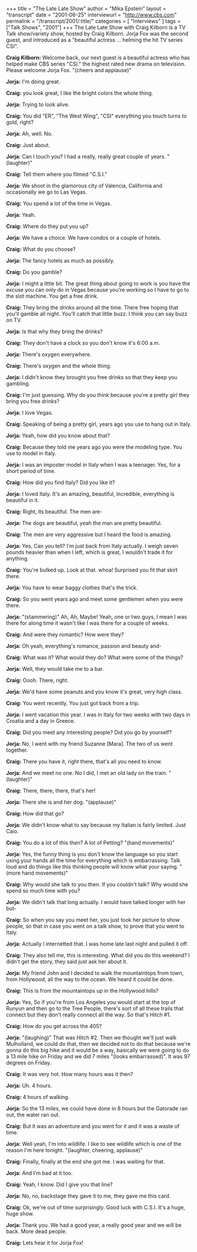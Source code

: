 +++
title = "The Late Late Show"
author = "Mika Epstein"
layout = "transcript"
date = "2001-06-25"
interviewurl = "http://www.cbs.com"
permalink = "/transcript/2001/:title/"
categories = [ "Interviews" ]
tags = ["Talk Shows", "2001"]
+++
The Late Late Show with Craig Kilborn is a TV Talk show/variety show, hosted by Craig Kilborn. Jorja Fox was the second guest, and introduced as a "beautiful actress ... helming the hit TV series CSI".

**Craig Kilborn:** Welcome back, our next guest is a beautiful actress who has helped make CBS series "CSI." the highest rated new drama on television. Please welcome Jorja Fox. "(cheers and applause)"

**Jorja:** I'm doing great.

**Craig:** you look great, I like the bright colors the whole thing.

**Jorja:** Trying to look alive.

**Craig:** You did "ER", "The West Wing", "CSI" everything you touch turns to gold, right?

**Jorja:** Ah, well. No.

**Craig:** Just about.

**Jorja:** Can I touch you? I had a really, really great couple of years. "(laughter)"

**Craig:** Tell them where you filmed "C.S.I."

**Jorja:** We shoot in the glamorous city of Valencia, California and occasionally we go to Las Vegas.

**Craig:** You spend a lot of the time in Vegas.

**Jorja:** Yeah.

**Craig:** Where do they put you up?

**Jorja:** We have a choice. We have condos or a couple of hotels.

**Craig:** What do you choose?

**Jorja:** The fancy hotels as much as possibly.

**Craig:** Do you gamble?

**Jorja:** I might a little bit. The great thing about going to work is you have the excuse you can only do in Vegas because you're working so I have to go to the slot machine. You get a free drink.

**Craig:** They bring the drinks around all the time. There free hoping that you'll gamble all night. You'll catch that little buzz. I think you can say buzz on TV.

**Jorja:** Is that why they bring the drinks?

**Craig:** They don't have a clock so you don't know it's 6:00 a.m.

**Jorja:** There's oxygen everywhere.

**Craig:** There's oxygen and the whole thing.

**Jorja:** I didn't know they brought you free drinks so that they keep you gambling.

**Craig:** I'm just guessing. Why do you think because you're a pretty girl they bring you free drinks?

**Jorja:** I love Vegas.

**Craig:** Speaking of being a pretty girl, years ago you use to hang out in Italy.

**Jorja:** Yeah, how did you know about that?

**Craig:** Because they told me years ago you were the modeling type. You use to model in Italy.

**Jorja:** I was an imposter model in Italy when I was a teenager. Yes, for a short period of time.

**Craig:** How did you find Italy? Did you like it?

**Jorja:** I loved Italy. It's an amazing, beautiful, incredible, everything is beautiful in it.

**Craig:** Right, its beautiful. The men are-

**Jorja:** The dogs are beautiful, yeah the man are pretty beautiful.

**Craig:** The men are very aggressive but I heard the food is amazing.

**Jorja:** Yes, Can you tell? I'm just back from Italy actually. I weigh seven pounds heavier than when I left, which is great, I wouldn't trade it for anything.

**Craig:** You're bulked up. Look at that. whoa! Surprised you fit that skirt there.

**Jorja:** You have to wear baggy clothes that's the trick.

**Craig:** So you went years ago and meet some gentlemen when you were there.

**Jorja:** "(stammering)" Ah, Ah, Maybe! Yeah, one or two guys, I mean I was there for along time it wasn't like I was there for a couple of weeks.

**Craig:** And were they romantic? How were they?

**Jorja:** Oh yeah, everything's romance, passion and beauty and-

**Craig:** What was it? What would they do? What were some of the things?

**Jorja:** Well, they would take me to a bar.

**Craig:** Oooh. There, right.

**Jorja:** We'd have some peanuts and you know it's great, very high class.

**Craig:** You went recently. You just got back from a trip.

**Jorja:** I went vacation this year. I was in Italy for two weeks with two days in Croatia and a day in Greece.

**Craig:** Did you meet any interesting people? Did you go by yourself?

**Jorja:** No, I went with my friend Suzanne [Mara]. The two of us went together.

**Craig:** There you have it, right there, that's all you need to know.

**Jorja:** And we meet no one. No I did, I met an old lady on the train. "(laughter)"

**Craig:** There, there, there, that's her!

**Jorja:** There she is and her dog. "(applause)"

**Craig:** How did that go?

**Jorja:** We didn't know what to say because my Italian is fairly limited. Just Caio.

**Craig:** You do a lot of this then? A lot of Petting? "(hand movements)"

**Jorja:** Yes, the funny thing is you don't know the language so you start using your hands all the time for everything which is embarrassing. Talk loud and do things like this thinking people will know what your saying. "(more hand movements)"

**Craig:** Why would she talk to you then. If you couldn't talk? Why would she spend so much time with you?

**Jorja:** We didn't talk that long actually. I would have talked longer with her but-

**Craig:** So when you say you meet her, you just took her picture to show people, so that in case you went on a talk show, to prove that you went to Italy.

**Jorja:** Actually I internetted that. I was home late last night and pulled it off.

**Craig:** They also tell me, this is interesting. What did you do this weekend? I didn't get the story, they said just ask her about it.

**Jorja:** My friend John and I decided to walk the mountaintops from town, from Hollywood, all the way to the ocean. We heard it could be done.

**Craig:** This is from the mountaintops up in the Hollywood hills?

**Jorja:** Yes, So if you're from Los Angeles you would start at the top of Runyun and then go to the Tree People, there's sort of all these trails that connect but they don't really connect all the way. So that's Hitch #1.

**Craig:** How do you get across the 405?

**Jorja:** "(laughing)" That was Hitch #2. Then we thought we'll just walk Mulholland, we could do that, then we decided not to do that because we're gonna do this big hike and it would be a way, basically we were going to do a 13 mile hike on Friday and we did 7 miles "(looks embarrassed)". It was 97 degrees on Friday.

**Craig:** It was very hot. How many hours was it then?

**Jorja:** Uh. 4 hours.

**Craig:** 4 hours of walking.

**Jorja:** So the 13 miles, we could have done in 8 hours but the Gatorade ran out, the water ran out.

**Craig:** But it was an adventure and you went for it and it was a waste of time.

**Jorja:** Well yeah, I'm into wildlife. I like to see wildlife which is one of the reason I'm here tonight. "(laughter, cheering, applause)"

**Craig:** Finally, finally at the end she got me. I was waiting for that.

**Jorja:** And I'm bad at it too.

**Craig:** Yeah, I know. Did I give you that line?

**Jorja:** No, no, backstage they gave it to me, they gave me this card.

**Craig:** Ok, we're out of time surprisingly. Good luck with C.S.I. It's a huge, huge show.

**Jorja:** Thank you. We had a good year, a really good year and we will be back. More dead people.

**Craig:** Lets hear it for Jorja Fox!  